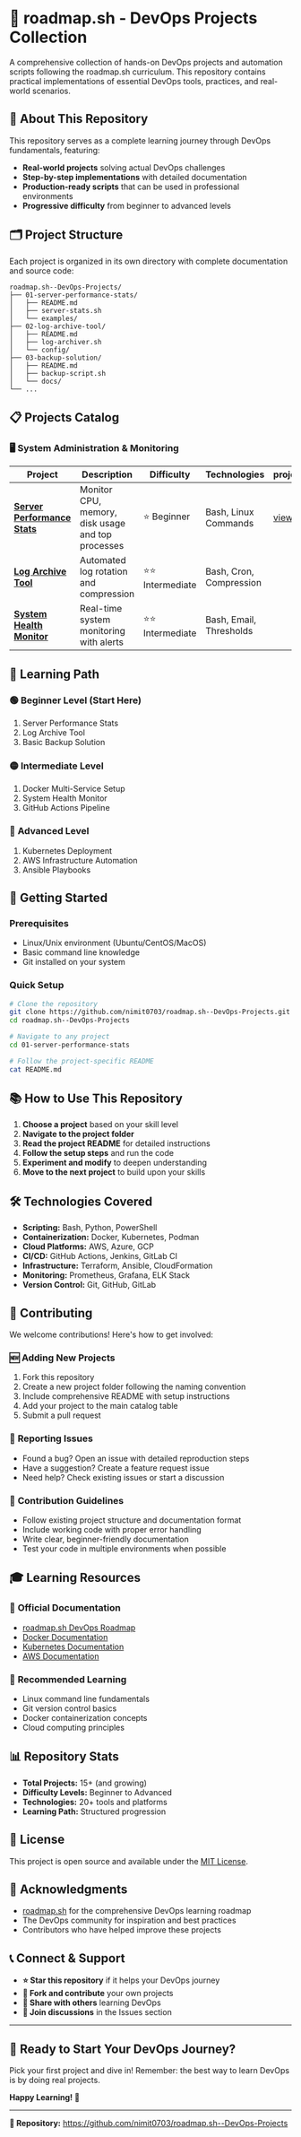 # 🚀 roadmap.sh - DevOps Projects Collection

A comprehensive collection of hands-on DevOps projects and automation scripts following the roadmap.sh curriculum. This repository contains practical implementations of essential DevOps tools, practices, and real-world scenarios.

## 📖 About This Repository

This repository serves as a complete learning journey through DevOps fundamentals, featuring:
- **Real-world projects** solving actual DevOps challenges
- **Step-by-step implementations** with detailed documentation
- **Production-ready scripts** that can be used in professional environments
- **Progressive difficulty** from beginner to advanced levels

## 🗂️ Project Structure

Each project is organized in its own directory with complete documentation and source code:

```
roadmap.sh--DevOps-Projects/
├── 01-server-performance-stats/
│   ├── README.md
│   ├── server-stats.sh
│   └── examples/
├── 02-log-archive-tool/
│   ├── README.md
│   ├── log-archiver.sh
│   └── config/
├── 03-backup-solution/
│   ├── README.md
│   ├── backup-script.sh
│   └── docs/
└── ...
```

## 📋 Projects Catalog

### 🖥️ System Administration & Monitoring

| Project | Description | Difficulty | Technologies | projecturl |
|---------|------------|------------|--------------|-------------|
| [**Server Performance Stats**](./01-server-performance-stats/) | Monitor CPU, memory, disk usage and top processes | ⭐ Beginner | Bash, Linux Commands | [view](https://roadmap.sh/projects/server-stats)
| [**Log Archive Tool**](./02-log-archive-tool/) | Automated log rotation and compression | ⭐⭐ Intermediate | Bash, Cron, Compression |
| [**System Health Monitor**](./03-system-health-monitor/) | Real-time system monitoring with alerts | ⭐⭐ Intermediate | Bash, Email, Thresholds |


## 🎯 Learning Path

### 🟢 **Beginner Level** (Start Here)
1. Server Performance Stats
2. Log Archive Tool  
3. Basic Backup Solution

### 🟡 **Intermediate Level**
1. Docker Multi-Service Setup
2. System Health Monitor
3. GitHub Actions Pipeline

### 🔴 **Advanced Level**  
1. Kubernetes Deployment
2. AWS Infrastructure Automation
3. Ansible Playbooks

## 🚀 Getting Started

### Prerequisites
- Linux/Unix environment (Ubuntu/CentOS/MacOS)
- Basic command line knowledge
- Git installed on your system

### Quick Setup
```bash
# Clone the repository
git clone https://github.com/nimit0703/roadmap.sh--DevOps-Projects.git
cd roadmap.sh--DevOps-Projects

# Navigate to any project
cd 01-server-performance-stats

# Follow the project-specific README
cat README.md
```

## 📚 How to Use This Repository

1. **Choose a project** based on your skill level
2. **Navigate to the project folder** 
3. **Read the project README** for detailed instructions
4. **Follow the setup steps** and run the code
5. **Experiment and modify** to deepen understanding
6. **Move to the next project** to build upon your skills

## 🛠️ Technologies Covered

- **Scripting:** Bash, Python, PowerShell
- **Containerization:** Docker, Kubernetes, Podman
- **Cloud Platforms:** AWS, Azure, GCP
- **CI/CD:** GitHub Actions, Jenkins, GitLab CI
- **Infrastructure:** Terraform, Ansible, CloudFormation
- **Monitoring:** Prometheus, Grafana, ELK Stack
- **Version Control:** Git, GitHub, GitLab

## 🤝 Contributing

We welcome contributions! Here's how to get involved:

### 🆕 **Adding New Projects**
1. Fork this repository
2. Create a new project folder following the naming convention
3. Include comprehensive README with setup instructions
4. Add your project to the main catalog table
5. Submit a pull request

### 🐛 **Reporting Issues**
- Found a bug? Open an issue with detailed reproduction steps
- Have a suggestion? Create a feature request issue
- Need help? Check existing issues or start a discussion

### 📝 **Contribution Guidelines**
- Follow existing project structure and documentation format
- Include working code with proper error handling
- Write clear, beginner-friendly documentation
- Test your code in multiple environments when possible

## 🎓 Learning Resources

### 📖 **Official Documentation**
- [roadmap.sh DevOps Roadmap](https://roadmap.sh/devops)
- [Docker Documentation](https://docs.docker.com/)
- [Kubernetes Documentation](https://kubernetes.io/docs/)
- [AWS Documentation](https://docs.aws.amazon.com/)

### 🎥 **Recommended Learning**
- Linux command line fundamentals
- Git version control basics
- Docker containerization concepts
- Cloud computing principles

## 📊 Repository Stats

- **Total Projects:** 15+ (and growing)
- **Difficulty Levels:** Beginner to Advanced
- **Technologies:** 20+ tools and platforms
- **Learning Path:** Structured progression

## 📝 License

This project is open source and available under the [MIT License](LICENSE).

## 🌟 Acknowledgments

- [roadmap.sh](https://roadmap.sh) for the comprehensive DevOps learning roadmap
- The DevOps community for inspiration and best practices
- Contributors who have helped improve these projects

## 📞 Connect & Support

- **⭐ Star this repository** if it helps your DevOps journey
- **🍴 Fork and contribute** your own projects
- **📢 Share with others** learning DevOps
- **💬 Join discussions** in the Issues section

---

## 🚀 **Ready to Start Your DevOps Journey?**

Pick your first project and dive in! Remember: the best way to learn DevOps is by doing real projects.

**Happy Learning! 🎉**

---

**📍 Repository:** https://github.com/nimit0703/roadmap.sh--DevOps-Projects

